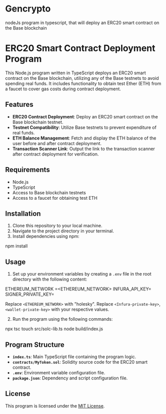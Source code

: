 # Gencrypto
nodeJs program in typescript, that will deploy an ERC20 smart contract on the Base blockchain


# ERC20 Smart Contract Deployment Program

This Node.js program written in TypeScript deploys an ERC20 smart contract on the Base blockchain, utilizing any of the Base testnets to avoid spending real funds. It includes functionality to obtain test Ether (ETH) from a faucet to cover gas costs during contract deployment.

## Features

- **ERC20 Contract Deployment**: Deploy an ERC20 smart contract on the Base blockchain testnet.
- **Testnet Compatibility**: Utilize Base testnets to prevent expenditure of real funds.
- **ETH Balance Management**: Fetch and display the ETH balance of the user before and after contract deployment.
- **Transaction Scanner Link**: Output the link to the transaction scanner after contract deployment for verification.

## Requirements

- Node.js
- TypeScript
- Access to Base blockchain testnets
- Access to a faucet for obtaining test ETH

## Installation

1. Clone this repository to your local machine.
2. Navigate to the project directory in your terminal.
3. Install dependencies using npm:

npm install


## Usage

1. Set up your environment variables by creating a `.env` file in the root directory with the following content:

ETHEREUM_NETWORK =<ETHEREUM_NETWORK>
INFURA_API_KEY=<Infura-private-key>
SIGNER_PRIVATE_KEY=<wallet-private-key>

Replace `<ETHEREUM_NETWORK>` with "holesky".
Replace `<Infura-private-key>`,`<wallet-private-key>` with your respective values.
 
2. Run the program using the following commands:

npx tsc
touch src/solc-lib.ts 
node build/index.js    


## Program Structure

- **`index.ts`**: Main TypeScript file containing the program logic.
- **`contracts/MyToken.sol`**: Solidity source code for the ERC20 smart contract.
- **`.env`**: Environment variable configuration file.
- **`package.json`**: Dependency and script configuration file.

## License

This program is licensed under the [MIT License](LICENSE).


